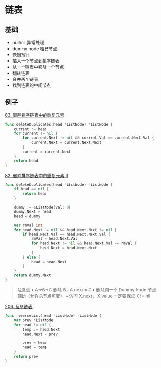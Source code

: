 # 链表

## 基础

* null/nil 异常处理
* dummy node 哑巴节点
* 快慢指针
* 插入一个节点到排序链表
* 从一个链表中移除一个节点
* 翻转链表
* 合并两个链表
* 找到链表的中间节点

## 例子

[83. 删除排序链表中的重复元素](https://leetcode.cn/problems/remove-duplicates-from-sorted-list/)

```go
func deleteDuplicates(head *ListNode) *ListNode {
    current := head
    for current != nil {
        for current.Next != nil && current.Val == current.Next.Val {
            current.Next = current.Next.Next
        }
        current = current.Next
    }
    return head
}
```

[82. 删除排序链表中的重复元素 II](https://leetcode.cn/problems/remove-duplicates-from-sorted-list-ii/)

```go
func deleteDuplicates(head *ListNode) *ListNode {
    if head == nil {
        return head
    }

    dummy := &ListNode{Val: 0}
    dummy.Next = head
    head = dummy

    var rmVal int
    for head.Next != nil && head.Next.Next != nil {
        if head.Next.Val == head.Next.Next.Val {
            rmVal = head.Next.Val
            for head.Next != nil && head.Next.Val == rmVal {
                head.Next = head.Next.Next
            }
        } else {
            head = head.Next
        }
    }
    return dummy.Next
}
```

> 注意点 • A->B->C 删除 B，A.next = C • 删除用一个 Dummy Node 节点辅助（允许头节点可变） • 访问 X.next 、X.value 一定要保证 X != nil

[206. 反转链表](https://leetcode.cn/problems/reverse-linked-list/)

```go
func reverseList(head *ListNode) *ListNode {
    var prev *ListNode
    for head != nil {
        temp := head.Next
        head.Next = prev

        prev = head
        head = temp
    }
    return prev
}
```
